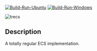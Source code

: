 [![Build-Run-Ubuntu](https://github.com/therealjtgill/trecs/actions/workflows/build-ubuntu.yml/badge.svg)](https://github.com/therealjtgill/trecs/actions/workflows/build-ubuntu.yml) [![Build-Run-Windows](https://github.com/therealjtgill/trecs/actions/workflows/build-windows.yml/badge.svg)](https://github.com/therealjtgill/trecs/actions/workflows/build-windows.yml)

![trecs](https://slingshot-gifs.s3.amazonaws.com/trecs-public4.png)

## Description

A totally regular ECS implementation.
